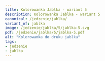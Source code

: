 ```yaml
---
title: Kolorowanka Jablka - wariant 5
description: Kolorowanka Jablka - wariant 5
canonical: /jedzenie/jablka/
variant_of: jablka
image: /jedzenie/jablka/5/jablka-5.svg
pdf: /jedzenie/jablka/5/jablka-5.pdf
alt: "Kolorowanka do druku jablka"
tags:
- jedzenie
- jablka
---
```

